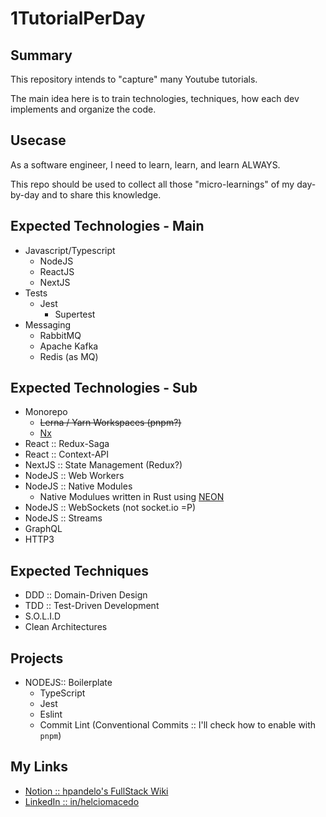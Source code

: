 # 1TutorialPerDay

## Summary

This repository intends to "capture" many Youtube tutorials.

The main idea here is to train technologies, techniques, how each dev implements and organize the code.

## Usecase

As a software engineer, I need to learn, learn, and learn ALWAYS. 

This repo should be used to collect all those "micro-learnings" of my day-by-day and to share this knowledge.

## Expected Technologies - Main

  - Javascript/Typescript
    - NodeJS
    - ReactJS
    - NextJS
  - Tests
    - Jest
      - Supertest
  - Messaging
    - RabbitMQ
    - Apache Kafka
    - Redis (as MQ)

## Expected Technologies - Sub

  - Monorepo
    - ~~Lerna / Yarn Workspaces (pnpm?)~~
    - [Nx](https://nx.app/)
  - React :: Redux-Saga
  - React :: Context-API
  - NextJS :: State Management (Redux?)
  - NodeJS :: Web Workers
  - NodeJS :: Native Modules
    - Native Modulues written in Rust using [NEON](https://neon-bindings.com/)
  - NodeJS :: WebSockets (not socket.io =P)
  - NodeJS :: Streams
  - GraphQL
  - HTTP3

## Expected Techniques

  - DDD :: Domain-Driven Design
  - TDD :: Test-Driven Development
  - S.O.L.I.D
  - Clean Architectures

## Projects

  - NODEJS:: Boilerplate
    - TypeScript
    - Jest
    - Eslint
    - Commit Lint (Conventional Commits :: I'll check how to enable with `pnpm`)
## My Links

  * [Notion :: hpandelo's FullStack Wiki](https://www.notion.so/hpandelo/Fullstack-Wiki-357948e726e6488d8b26b65085ac6ec0)
  * [LinkedIn :: in/helciomacedo](https://www.linkedin.com/in/helciomacedo/)

